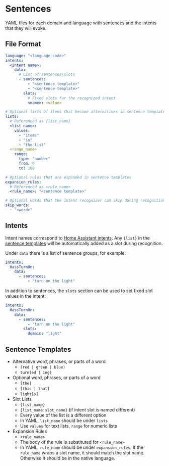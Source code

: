 # Sentences

YAML files for each domain and language with sentences and the intents that they will evoke.


## File Format

``` yaml
language: "<language code>"
intents:
  <intent name>:
    data:
      # List of sentences/slots
      - sentences:
          - "<sentence template>"
          - "<sentence template>"
        slots:
          # Fixed slots for the recognized intent
          <name>: <value>

# Optional lists of items that become alternatives in sentence templates
lists:
  # Referenced as {list_name}
  <list name>:
    values:
      - "items"
      - "in"
      - "the list"
  <range_name>
    range:
      type: "number"
      from: 0
      to: 100

# Optional rules that are expanded in sentence templates
expansion_rules:
  # Referenced as <rule_name>
  <rule_name>: "<sentence template>"

# Optional words that the intent recognizer can skip during recognition
skip_words:
  - "<word>"
```


## Intents

Intent names correspond to [Home Assistant intents](https://developers.home-assistant.io/docs/intent_index). Any `{list}` in the [sentence templates](#sentence-templates) will be automatically added as a slot during recognition.

Under `data` there is a list of sentence groups, for example:

``` yaml
intents:
  HassTurnOn:
    data:
      - sentences:
          - "turn on the light"
```

In addition to sentences, the `slots` section can be used to set fixed slot values in the intent:

``` yaml
intents:
  HassTurnOn:
    data:
      - sentences:
          - "turn on the light"
        slots:
          domain: "light"
```


## Sentence Templates

* Alternative word, phrases, or parts of a word
  * `(red | green | blue)`
  * `turn(ed | ing)`
* Optional word, phrases, or parts of a word
  * `[the]`
  * `[this | that]`
  * `light[s]`
* Slot Lists
  * `{list_name}`
  * `{list_name:slot_name}` (if intent slot is named different)
  * Every value of the list is a different option
  * In YAML, `list_name` should be under `lists`
  * Use `values` for text lists, `range` for numeric lists
* Expansion Rules
  * `<rule_name>`
  * The body of the rule is substituted for `<rule_name>`
  * In YAML, `rule_name` should be under `expansion_rules`. If the `rule_name` wraps a slot name, it should match the slot name. Otherwise it should be in the native language.
